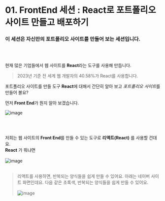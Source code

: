 # 01. FrontEnd 세션 : React로 포트폴리오 사이트 만들고 배포하기

### 이 세션은 자신만의 포트폴리오 사이트를 만들어 보는 세션입니다.    
<br>
<br>

현재 많은 기업들에서 웹 사이트를 **React**라는 도구를 사용해 만듭니다.    
> 2023년 기준 전 세계 웹 개발자의 40.58%가 React를 사용합니다.  
  
포트폴리오 사이트를 만들 도구 **React**에 대해서 간단히 알아 보고 *포트폴리오 사이트*를 만들어 볼요?    

먼저 **Front End**가 뭔지 알아 보겠습니다.  
  
![image](https://github.com/KNU-MLSA/2024_3_Event/assets/114579651/76330ab4-7567-4737-ac9d-ffff44d38982)

<br>
<br>
  
저희는 웹 사이트의 **Front End**를 만들 수 있는  도구로 **리액트(React)** 를 사용할 건데요.   
**React** 가 뭐냐면    
<br> 
![image](https://github.com/KNU-MLSA/2024_3_Event/assets/114579651/05aef436-58d5-4f88-9359-d61f298f83c8)  
<br>  
> 리액트를 사용하면, 반복되는 양식들을 쉽게 만들 수 있어요.
> 아래는 네이버 사이트 화면인데요. 다음 같은 초록색, 반복되는 양식들을 쉽게 만들 수 있어요.  <br>  
>![image](https://github.com/KNU-MLSA/2024_3_Event/assets/114579651/3ec63a2f-78c7-4abc-b08c-a5352bce1b28)


